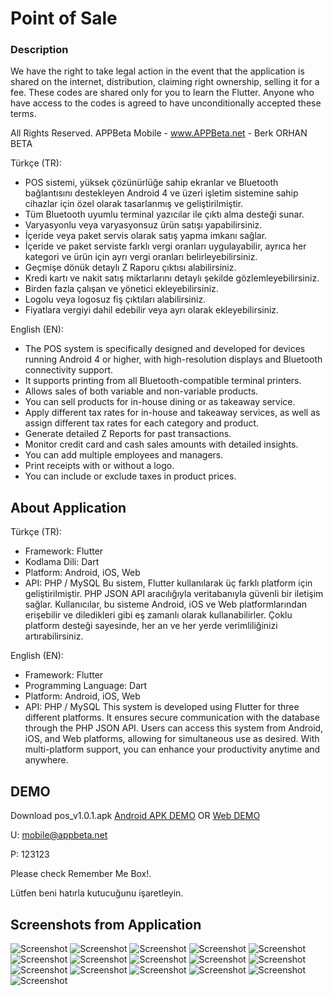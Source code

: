
# Point of Sale

### Description
We have the right to take legal action in the event that the application is shared on the internet, distribution, claiming right ownership, selling it for a fee.
These codes are shared only for you to learn the Flutter.
Anyone who have access to the codes is agreed to have unconditionally accepted these terms.

All Rights Reserved. 
APPBeta Mobile - www.APPBeta.net - Berk ORHAN BETA

Türkçe (TR):
* POS sistemi, yüksek çözünürlüğe sahip ekranlar ve Bluetooth bağlantısını destekleyen Android 4 ve üzeri işletim sistemine sahip cihazlar için özel olarak tasarlanmış ve geliştirilmiştir.
* Tüm Bluetooth uyumlu terminal yazıcılar ile çıktı alma desteği sunar.
* Varyasyonlu veya varyasyonsuz ürün satışı yapabilirsiniz.
* İçeride veya paket servis olarak satış yapma imkanı sağlar.
* İçeride ve paket serviste farklı vergi oranları uygulayabilir, ayrıca her kategori ve ürün için ayrı vergi oranları belirleyebilirsiniz.
* Geçmişe dönük detaylı Z Raporu çıktısı alabilirsiniz.
* Kredi kartı ve nakit satış miktarlarını detaylı şekilde gözlemleyebilirsiniz.
* Birden fazla çalışan ve yönetici ekleyebilirsiniz.
* Logolu veya logosuz fiş çıktıları alabilirsiniz.
* Fiyatlara vergiyi dahil edebilir veya ayrı olarak ekleyebilirsiniz.

English (EN):
* The POS system is specifically designed and developed for devices running Android 4 or higher, with high-resolution displays and Bluetooth connectivity support.
* It supports printing from all Bluetooth-compatible terminal printers.
* Allows sales of both variable and non-variable products.
* You can sell products for in-house dining or as takeaway service.
* Apply different tax rates for in-house and takeaway services, as well as assign different tax rates for each category and product.
* Generate detailed Z Reports for past transactions.
* Monitor credit card and cash sales amounts with detailed insights.
* You can add multiple employees and managers.
* Print receipts with or without a logo.
* You can include or exclude taxes in product prices.

## About Application
Türkçe (TR):
- Framework: Flutter
- Kodlama Dili: Dart
- Platform: Android, iOS, Web
- API: PHP / MySQL
Bu sistem, Flutter kullanılarak üç farklı platform için geliştirilmiştir. PHP JSON API aracılığıyla veritabanıyla güvenli bir iletişim sağlar. Kullanıcılar, bu sisteme Android, iOS ve Web platformlarından erişebilir ve diledikleri gibi eş zamanlı olarak kullanabilirler. Çoklu platform desteği sayesinde, her an ve her yerde verimliliğinizi artırabilirsiniz.

English (EN):
- Framework: Flutter
- Programming Language: Dart
- Platform: Android, iOS, Web
- API: PHP / MySQL
This system is developed using Flutter for three different platforms. It ensures secure communication with the database through the PHP JSON API. Users can access this system from Android, iOS, and Web platforms, allowing for simultaneous use as desired. With multi-platform support, you can enhance your productivity anytime and anywhere.

## DEMO
Download pos_v1.0.1.apk [Android APK DEMO](https://github.com/berkorhanbeta/Point-Of-Sale/raw/main/pos_v1.0.1.apk) OR [Web DEMO](http://pos.appbeta.net/)

U: mobile@appbeta.net

P: 123123

Please check Remember Me Box!.

Lütfen beni hatırla kutucuğunu işaretleyin.

## Screenshots from Application
![Screenshot](login.png)
![Screenshot](register.png)
![Screenshot](menu.png)
![Screenshot](pos.png)
![Screenshot](variation.png)
![Screenshot](order_history.png)
![Screenshot](order_details.png)
![Screenshot](print_order.png)
![Screenshot](earning.png)
![Screenshot](earning_print.png)
![Screenshot](category.png)
![Screenshot](product.png)
![Screenshot](add_product.png)
![Screenshot](settings.png)
![Screenshot](employee.png)
![Screenshot](profile.png)
